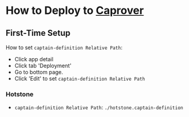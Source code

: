 # How to Deploy to [Caprover](https://caprover.com/)


## First-Time Setup

How to set `captain-definition Relative Path`:
- Click app detail
- Click tab 'Deployment'
- Go to bottom page.
- Click 'Edit' to set `captain-definition Relative Path`

### Hotstone

- `captain-definition Relative Path`: `./hotstone.captain-definition`